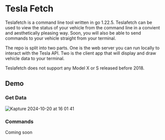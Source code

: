 # Tesla Fetch
Teslafetch is a command line tool written in go 1.22.5. Teslafetch can be used to view the status of your vehicle from the command line in a convient and aesthetically pleasing way. Soon, you will
also be able to send commands to your vehicle straight from your terminal.

The repo is split into two parts. One is the web server you can run locally to interact with the Tesla API. Two is the client app that will display and draw vehicle data to your terminal.

Teslafetch does not support any Model X or S released before 2018.

## Demo 
### Get Data

![Kapture 2024-10-20 at 16 01 41](https://github.com/user-attachments/assets/5f7ef76a-180c-4e66-b64d-700bc429fa1a)

### Commands
Coming soon
